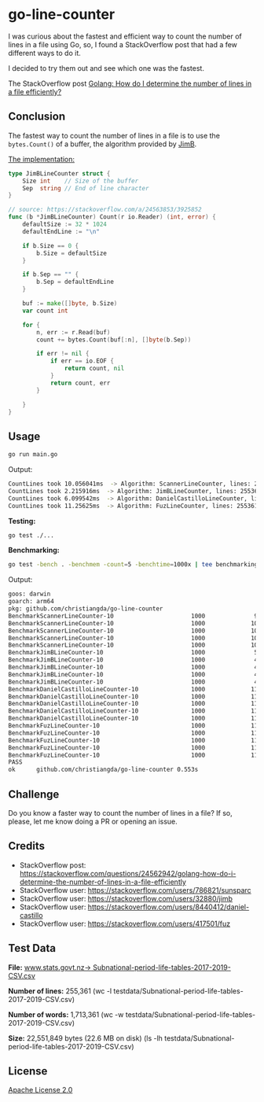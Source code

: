 # go-line-counter

I was curious about the fastest and efficient way to count the number of lines in a file using Go, so, I found a StackOverflow post that had a few different ways to do it.

I decided to try them out and see which one was the fastest.

The StackOverflow post [Golang: How do I determine the number of lines in a file efficiently?](https://stackoverflow.com/questions/24562942/golang-how-do-i-determine-the-number-of-lines-in-a-file-efficiently)

## Conclusion

The fastest way to count the number of lines in a file is to use the `bytes.Count()` of a buffer, the algorithm provided by [JimB](https://stackoverflow.com/users/32880/jimb).

[The implementation:](internal/algorithms.go)

```go
type JimBLineCounter struct {
	Size int    // Size of the buffer
	Sep  string // End of line character
}

// source: https://stackoverflow.com/a/24563853/3925852
func (b *JimBLineCounter) Count(r io.Reader) (int, error) {
	defaultSize := 32 * 1024
	defaultEndLine := "\n"

	if b.Size == 0 {
		b.Size = defaultSize
	}

	if b.Sep == "" {
		b.Sep = defaultEndLine
	}

	buf := make([]byte, b.Size)
	var count int

	for {
		n, err := r.Read(buf)
		count += bytes.Count(buf[:n], []byte(b.Sep))

		if err != nil {
			if err == io.EOF {
				return count, nil
			}
			return count, err
		}

	}
}
```

## Usage

```bash
go run main.go
```

Output:

```bash
CountLines took 10.056041ms  -> Algorithm: ScannerLineCounter, lines: 255361
CountLines took 2.215916ms  -> Algorithm: JimBLineCounter, lines: 255361
CountLines took 6.099542ms  -> Algorithm: DanielCastilloLineCounter, lines: 255361
CountLines took 11.25625ms  -> Algorithm: FuzLineCounter, lines: 255361
```

__Testing:__

```bash
go test ./...
```

__Benchmarking:__

```bash
go test -bench . -benchmem -count=5 -benchtime=1000x | tee benchmarking_stats.txt
```

Output:

```bash
goos: darwin
goarch: arm64
pkg: github.com/christiangda/go-line-counter
BenchmarkScannerLineCounter-10                      1000              9673 ns/op            4096 B/op          1 allocs/op
BenchmarkScannerLineCounter-10                      1000             10290 ns/op            4096 B/op          1 allocs/op
BenchmarkScannerLineCounter-10                      1000             10065 ns/op            4096 B/op          1 allocs/op
BenchmarkScannerLineCounter-10                      1000             10238 ns/op            4096 B/op          1 allocs/op
BenchmarkScannerLineCounter-10                      1000             10059 ns/op            4096 B/op          1 allocs/op
BenchmarkJimBLineCounter-10                         1000              5063 ns/op           32770 B/op          1 allocs/op
BenchmarkJimBLineCounter-10                         1000              4935 ns/op           32768 B/op          1 allocs/op
BenchmarkJimBLineCounter-10                         1000              4866 ns/op           32768 B/op          1 allocs/op
BenchmarkJimBLineCounter-10                         1000              4755 ns/op           32768 B/op          1 allocs/op
BenchmarkJimBLineCounter-10                         1000              4665 ns/op           32768 B/op          1 allocs/op
BenchmarkDanielCastilloLineCounter-10               1000             11395 ns/op           65536 B/op          1 allocs/op
BenchmarkDanielCastilloLineCounter-10               1000             11601 ns/op           65536 B/op          1 allocs/op
BenchmarkDanielCastilloLineCounter-10               1000             11119 ns/op           65536 B/op          1 allocs/op
BenchmarkDanielCastilloLineCounter-10               1000             11360 ns/op           65536 B/op          1 allocs/op
BenchmarkDanielCastilloLineCounter-10               1000             11074 ns/op           65536 B/op          1 allocs/op
BenchmarkFuzLineCounter-10                          1000             11791 ns/op            8192 B/op          1 allocs/op
BenchmarkFuzLineCounter-10                          1000             11560 ns/op            8192 B/op          1 allocs/op
BenchmarkFuzLineCounter-10                          1000             11575 ns/op            8192 B/op          1 allocs/op
BenchmarkFuzLineCounter-10                          1000             11607 ns/op            8192 B/op          1 allocs/op
BenchmarkFuzLineCounter-10                          1000             11636 ns/op            8192 B/op          1 allocs/op
PASS
ok      github.com/christiangda/go-line-counter 0.553s
```

## Challenge

Do you know a faster way to count the number of lines in a file? If so, please, let me know doing a PR or opening an issue.

## Credits

+ StackOverflow post: <https://stackoverflow.com/questions/24562942/golang-how-do-i-determine-the-number-of-lines-in-a-file-efficiently>
+ StackOverflow user: <https://stackoverflow.com/users/786821/sunsparc>
+ StackOverflow user: <https://stackoverflow.com/users/32880/jimb>
+ StackOverflow user: <https://stackoverflow.com/users/8440412/daniel-castillo>
+ StackOverflow user: <https://stackoverflow.com/users/417501/fuz>

## Test Data

__File:__ [www.stats.govt.nz-> Subnational-period-life-tables-2017-2019-CSV.csv](https://www.stats.govt.nz/assets/Uploads/National-and-subnational-period-life-tables/National-and-subnational-period-life-tables-2017-2019/Download-data/Subnational-period-life-tables-2017-2019-CSV.csv)

__Number of lines:__ 255,361 (wc -l testdata/Subnational-period-life-tables-2017-2019-CSV.csv)

__Number of words:__ 1,713,361 (wc -w testdata/Subnational-period-life-tables-2017-2019-CSV.csv)

__Size:__  22,551,849 bytes (22.6 MB on disk) (ls -lh testdata/Subnational-period-life-tables-2017-2019-CSV.csv)

## License

[Apache License 2.0](LICENSE)
